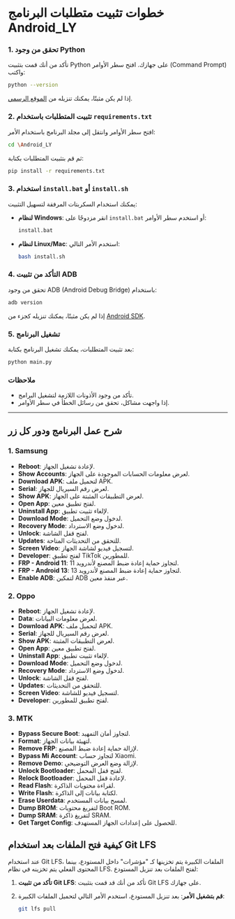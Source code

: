 # خطوات تثبيت متطلبات البرنامج **Android_LY**

### 1. تحقق من وجود Python
تأكد من أنك قمت بتثبيت Python على جهازك. افتح سطر الأوامر (Command Prompt) واكتب:

```bash
python --version
```

إذا لم يكن مثبتًا، يمكنك تنزيله من [الموقع الرسمي](https://www.python.org/downloads/).

### 2. تثبيت المتطلبات باستخدام `requirements.txt`
افتح سطر الأوامر وانتقل إلى مجلد البرنامج باستخدام الأمر:

```bash
cd \Android_LY
```

ثم قم بتثبيت المتطلبات بكتابة:

```bash
pip install -r requirements.txt
```

### 3. استخدام `install.bat` أو `install.sh`
يمكنك استخدام السكربتات المرفقة لتسهيل التثبيت:

- **لنظام Windows**: انقر مزدوجًا على `install.bat` أو استخدم سطر الأوامر:

  ```bash
  install.bat
  ```

- **لنظام Linux/Mac**: استخدم الأمر التالي:

  ```bash
  bash install.sh
  ```

### 4. التأكد من تثبيت ADB
تحقق من وجود ADB (Android Debug Bridge) باستخدام:

```bash
adb version
```

إذا لم يكن مثبتًا، يمكنك تنزيله كجزء من [Android SDK](https://developer.android.com/studio/releases/platform-tools).

### 5. تشغيل البرنامج
بعد تثبيت المتطلبات، يمكنك تشغيل البرنامج بكتابة:

```bash
python main.py
```

### ملاحظات
- تأكد من وجود الأذونات اللازمة لتشغيل البرامج.
- إذا واجهت مشاكل، تحقق من رسائل الخطأ في سطر الأوامر.

---

## شرح عمل البرنامج ودور كل زر

### 1. Samsung
- **Reboot**: لإعادة تشغيل الجهاز.
- **Show Accounts**: لعرض معلومات الحسابات الموجودة على الجهاز.
- **Download APK**: لتحميل ملف APK.
- **Serial**: لعرض رقم السيريال للجهاز.
- **Show APK**: لعرض التطبيقات المثبتة على الجهاز.
- **Open App**: لفتح تطبيق معين.
- **Uninstall App**: لإلغاء تثبيت تطبيق.
- **Download Mode**: لدخول وضع التحميل.
- **Recovery Mode**: لدخول وضع الاسترداد.
- **Unlock**: لفتح قفل الشاشة.
- **Updates**: للتحقق من التحديثات المتاحة.
- **Screen Video**: لتسجيل فيديو لشاشة الجهاز.
- **Developer**: لفتح تطبيق TikTok للمطورين.
- **FRP - Android 11**: لتجاوز حماية إعادة ضبط المصنع لأندرويد 11.
- **FRP - Android 13**: لتجاوز حماية إعادة ضبط المصنع لأندرويد 13.
- **Enable ADB**: لتمكين ADB عبر منفذ معين.

### 2. Oppo
- **Reboot**: لإعادة تشغيل الجهاز.
- **Data**: لعرض معلومات البيانات.
- **Download APK**: لتحميل ملف APK.
- **Serial**: لعرض رقم السيريال للجهاز.
- **Show APK**: لعرض التطبيقات المثبتة.
- **Open App**: لفتح تطبيق معين.
- **Uninstall App**: لإلغاء تثبيت تطبيق.
- **Download Mode**: لدخول وضع التحميل.
- **Recovery Mode**: لدخول وضع الاسترداد.
- **Unlock**: لفتح قفل الشاشة.
- **Updates**: للتحقق من التحديثات.
- **Screen Video**: لتسجيل فيديو للشاشة.
- **Developer**: لفتح تطبيق للمطورين.

### 3. MTK
- **Bypass Secure Boot**: لتجاوز أمان التمهيد.
- **Format**: لتهيئة بيانات الجهاز.
- **Remove FRP**: لإزالة حماية إعادة ضبط المصنع.
- **Bypass Mi Account**: لتجاوز حساب Xiaomi.
- **Remove Demo**: لإزالة وضع العرض التوضيحي.
- **Unlock Bootloader**: لفتح قفل المحمل.
- **Relock Bootloader**: لإعادة قفل المحمل.
- **Read Flash**: لقراءة محتويات الذاكرة.
- **Write Flash**: لكتابة بيانات إلى الذاكرة.
- **Erase Userdata**: لمسح بيانات المستخدم.
- **Dump BROM**: لتفريغ محتويات Boot ROM.
- **Dump SRAM**: لتفريغ ذاكرة SRAM.
- **Get Target Config**: للحصول على إعدادات الجهاز المستهدف.
## كيفية فتح الملفات بعد استخدام Git LFS

عند استخدام Git LFS، الملفات الكبيرة يتم تخزينها كـ "مؤشرات" داخل المستودع، بينما المحتوى الفعلي يتم تخزينه في نظام LFS. لفتح الملفات بعد تنزيل المستودع:

1. **تأكد من تثبيت Git LFS**:
   تأكد من أنك قد قمت بتثبيت Git LFS على جهازك.

2. **قم بتشغيل الأمر**:
   بعد تنزيل المستودع، استخدم الأمر التالي لتحميل الملفات الكبيرة:
   ```bash
   git lfs pull